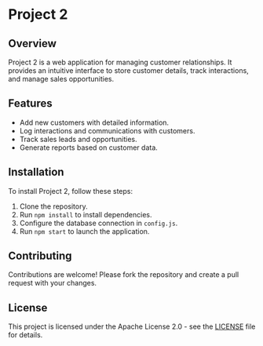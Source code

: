 # Project 2

## Overview

Project 2 is a web application for managing customer relationships. It provides an intuitive interface to store customer details, track interactions, and manage sales opportunities.

## Features

- Add new customers with detailed information.
- Log interactions and communications with customers.
- Track sales leads and opportunities.
- Generate reports based on customer data.

## Installation

To install Project 2, follow these steps:

1. Clone the repository.
2. Run `npm install` to install dependencies.
3. Configure the database connection in `config.js`.
4. Run `npm start` to launch the application.

## Contributing

Contributions are welcome! Please fork the repository and create a pull request with your changes.

## License

This project is licensed under the Apache License 2.0 - see the [LICENSE]() file for details.

